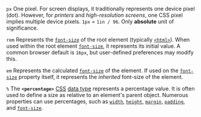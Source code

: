 `px`
One pixel. For screen displays, it traditionally represents one device pixel (dot). However, for _printers_ and _high-resolution screens_, one CSS pixel implies multiple device pixels. `1px` = `1in / 96`. Only **absolute** unit of significance.

`rem`
Represents the [`font-size`](https://developer.mozilla.org/en-US/docs/Web/CSS/font-size) of the root element (typically [`<html>`](https://developer.mozilla.org/en-US/docs/Web/HTML/Element/html)). When used within the root element [`font-size`](https://developer.mozilla.org/en-US/docs/Web/CSS/font-size), it represents its initial value. A common browser default is `16px`, but user-defined preferences may modify this.

`em` 
Represents the calculated [`font-size`](https://developer.mozilla.org/en-US/docs/Web/CSS/font-size) of the element. If used on the [`font-size`](https://developer.mozilla.org/en-US/docs/Web/CSS/font-size) property itself, it represents the _inherited_ font-size of the element.

`%`
The **`<percentage>`** [CSS](https://developer.mozilla.org/en-US/docs/Web/CSS) [data type](https://developer.mozilla.org/en-US/docs/Web/CSS/CSS_Values_and_Units/CSS_data_types) represents a percentage value. It is often used to define a size as relative to an element's parent object. Numerous properties can use percentages, such as [`width`](https://developer.mozilla.org/en-US/docs/Web/CSS/width), [`height`](https://developer.mozilla.org/en-US/docs/Web/CSS/height), [`margin`](https://developer.mozilla.org/en-US/docs/Web/CSS/margin), [`padding`](https://developer.mozilla.org/en-US/docs/Web/CSS/padding), and [`font-size`](https://developer.mozilla.org/en-US/docs/Web/CSS/font-size).